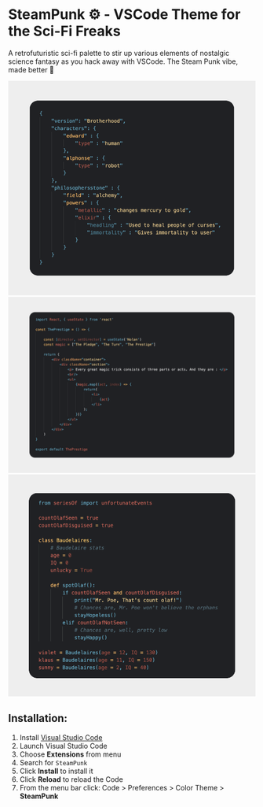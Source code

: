# SteamPunk ⚙️ - VSCode Theme for the Sci-Fi Freaks

A retrofuturistic sci-fi palette to stir up various elements of nostalgic science fantasy as you hack away with VSCode. The Steam Punk vibe, made better 🦾

![Json](https://github.com/programVeins/SteamPunk/blob/master/images/Json.png)
<br/>
![React](https://github.com/programVeins/SteamPunk/blob/master/images/React.png)
<br/>
![Python](https://github.com/programVeins/SteamPunk/blob/master/images/Python.png)
<br/>

## Installation:

1.  Install [Visual Studio Code](https://code.visualstudio.com/)
2.  Launch Visual Studio Code
3.  Choose **Extensions** from menu
4.  Search for `SteamPunk`
5.  Click **Install** to install it
6.  Click **Reload** to reload the Code
7.  From the menu bar click: Code > Preferences > Color Theme > **SteamPunk**